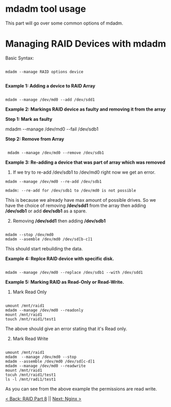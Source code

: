 # mdadm tool usage

This part will go over some common options of mdadm.

# Managing RAID Devices with mdadm

Basic Syntax:

```

mdadm --manage RAID options device


```

**Example 1: Adding a device to RAID Array**

```

mdadm --manage /dev/md0 --add /dev/sdd1

```

**Example 2: Markings RAID device as faulty and removing it from the array**


**Step 1: Mark as faulty**

mdadm --manage /dev/md0 --fail /dev/sdb1

**Step 2: Remove from Array**

```

 mdadm --manage /dev/md0 --remove /dev/sdb1

```


**Example 3: Re-adding a device that was part of array which was removed**


1. If we try to re-add /dev/sdb1 to /dev/md0 right now we get an error.

```
mdadm --manage /dev/md0 --re-add /dev/sdb1

mdadm: --re-add for /dev/sdb1 to /dev/md0 is not possible

```

This is because we already have max amount of possible drives. So we have the choice of removing **/dev/sdd1** from the array then adding **/dev/sdb1** or add **dev/sdb1** as a spare.

2. Removing **/dev/sdd1** then adding **/dev/sdb1**


```

mdadm --stop /dev/md0
mdadm --asemble /dev/md0 /dev/sd[b-c]1

```

This should start rebuilding the data.

**Example 4: Replce RAID device with specific disk.**

```

mdadm --manage /dev/md0 --replace /dev/sdb1 --with /dev/sdd1

```

**Example 5: Marking RAID as Read-Only or Read-Write.**

1. Mark Read Only

```

umount /mnt/raid1
mdadm --manage /dev/md0 --readonly
mount /mnt/raid1
touch /mnt/raid1/test1 

```

The above should give an error stating that it's Read only.

2. Mark Read Write

```

umount /mnt/raid1
mdadm  --manage /dev/md0 --stop
mdadm --assemble /dev/md0 /dev/sd[c-d]1
mdadm --manage /dev/md0 --readwrite
mount /mnt/raid1
tocuh /mnt/raid1/test1
ls -l /mnt/radi1/test1

```

As you can see from the above example the permissions are read write.


[< Back: RAID Part 8](https://github.com/sxcdennis/Linux-Guides/blob/master/Raid%20Part8.md "RAID Part 8") ||  [Next: Nginx >](https://github.com/sxcdennis/Linux-Guides/blob/master/nginx.md "nginx")
